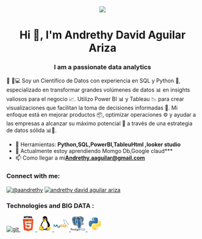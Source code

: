 <div  id = "header" align="center">
 <img src="https://media.giphy.com/media/lbcLMX9B6sTsGjUmS3/giphy.gif" width="600"/>
</div>


<h1 align="center">Hi 👋, I'm Andrethy David Aguilar Ariza</h1>
<h3 align="center">I am a passionate data analytics</h3>

💼 💼💻 Soy un Científico de Datos con experiencia en SQL y Python 🐍, especializado en transformar grandes volúmenes de datos 📊 en insights valiosos para el negocio 📈. Utilizo Power BI 📊 y Tableau 📉 para crear visualizaciones que facilitan la toma de decisiones informadas 🧠. Mi enfoque está en mejorar productos 📦, optimizar operaciones ⚙️ y ayudar a las empresas a alcanzar su máximo potencial 🚀 a través de una estrategia de datos sólida 📊🔑.

- 💬 Herramientas: **Python,SQL,PowerBI,TableuHtml ,looker studio**
- 🌱 Actualmente estoy aprendiendo Momgo Db,Google claud***
- 📫 Como llegar a mi**Andrethy.aaguilar@gmail.com**

<h3 align="left">Connect with me:</h3>
<p align="left">
<a href="https://twitter.com/@aandrethy" target="blank"><img align="center" src="https://raw.githubusercontent.com/rahuldkjain/github-profile-readme-generator/master/src/images/icons/Social/twitter.svg" alt="@aandrethy" height="30" width="40" /></a>
<a href="https://linkedin.com/in/andrethy david aguilar ariza" target="blank"><img align="center" src="https://raw.githubusercontent.com/rahuldkjain/github-profile-readme-generator/master/src/images/icons/Social/linked-in-alt.svg" alt="andrethy david aguilar ariza" height="30" width="40" /></a>
</p>


<h3 align="left"> Technologies  and  BIG DATA :</h3>
<p align="left"> <a href="https://git-scm.com/" target="_blank" rel="noreferrer"> <img src="https://www.vectorlogo.zone/logos/git-scm/git-scm-icon.svg" alt="git" width="40" height="40"/> </a> <a href="https://www.w3.org/html/" target="_blank" rel="noreferrer"> <img src="https://raw.githubusercontent.com/devicons/devicon/master/icons/html5/html5-original-wordmark.svg" alt="html5" width="40" height="40"/> </a> <a href="https://www.linux.org/" target="_blank" rel="noreferrer"> <img src="https://raw.githubusercontent.com/devicons/devicon/master/icons/linux/linux-original.svg" alt="linux" width="40" height="40"/> </a> <a href="https://www.mysql.com/" target="_blank" rel="noreferrer"> <img src="https://raw.githubusercontent.com/devicons/devicon/master/icons/mysql/mysql-original-wordmark.svg" alt="mysql" width="40" height="40"/> </a> <a href="https://www.postgresql.org" target="_blank" rel="noreferrer"> <img src="https://raw.githubusercontent.com/devicons/devicon/master/icons/postgresql/postgresql-original-wordmark.svg" alt="postgresql" width="40" height="40"/> </a> <a href="https://www.python.org" target="_blank" rel="noreferrer"> <img src="https://raw.githubusercontent.com/devicons/devicon/master/icons/python/python-original.svg" alt="python" width="40" height="40"/> </a> </p>

